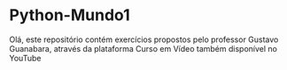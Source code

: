 # Python-Mundo1
 Olá, este repositório contém exercícios propostos pelo professor Gustavo Guanabara, através da plataforma Curso em Vídeo 
também disponível no YouTube
